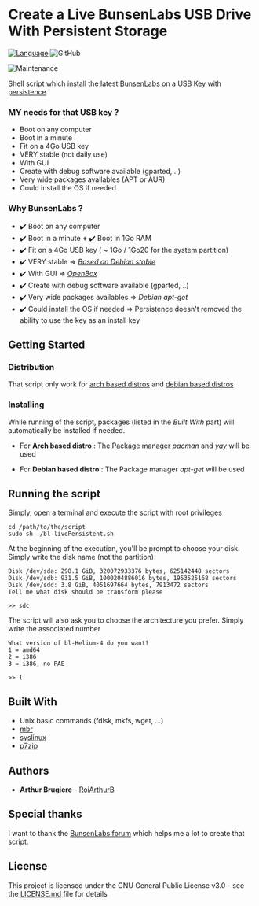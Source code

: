 # Create a Live BunsenLabs USB Drive With Persistent Storage

[![Language](http://img.shields.io/badge/language-UnixShell-brightgreen.svg)](https://en.wikipedia.org/wiki/Unix_shell)
![GitHub](https://img.shields.io/github/license/RoiArthurB/Side-BunsenLabs_LivePersistent.svg)

![Maintenance](https://img.shields.io/maintenance/yes/2019.svg)

Shell script which install the latest [BunsenLabs](https://www.bunsenlabs.org) on a USB Key with [persistence](https://www.pendrivelinux.com/what-is-persistent-linux/).

### MY needs for that USB key ?

* Boot on any computer
* Boot in a minute
* Fit on a 4Go USB key
* VERY stable (not daily use)
* With GUI
* Create with debug software available (gparted, ..)
* Very wide packages availables (APT or AUR)
* Could install the OS if needed

### Why BunsenLabs ?

* :heavy_check_mark: Boot on any computer
* :heavy_check_mark: Boot in a minute **+** :heavy_check_mark: Boot in 1Go RAM
* :heavy_check_mark: Fit on a 4Go USB key ( ~ 1Go / 1Go20 for the system partition)
* :heavy_check_mark: VERY stable => _[Based on Debian stable](https://wiki.debian.org/Derivatives/Census/BunsenLabs)_
* :heavy_check_mark: With GUI => _[OpenBox](http://openbox.org/wiki/Main_Page)_
* :heavy_check_mark: Create with debug software available (gparted, ..)
* :heavy_check_mark: Very wide packages availables => _Debian apt-get_
* :heavy_check_mark: Could install the OS if needed => Persistence doesn't removed the ability to use the key as an install key

## Getting Started

### Distribution

That script only work for [arch based distros](https://wiki.archlinux.org/index.php/Arch-based_distributions) and [debian based distros](https://en.wikipedia.org/wiki/List_of_Linux_distributions#Debian-based)


### Installing

While running of the script, packages (listed in the _Built With_ part) will automatically be installed if needed.

- For **Arch based distro** : The Package manager _pacman_ and _[yay](https://aur.archlinux.org/packages/yay/)_ will be used

- For **Debian based distro** : The Package manager _apt-get_ will be used

## Running the script

Simply, open a terminal and execute the script with root privileges

```
cd /path/to/the/script
sudo sh ./bl-livePersistent.sh
```

At the beginning of the execution, you'll be prompt to choose your disk. Simply write the disk name (not the partition)

```
Disk /dev/sda: 298.1 GiB, 320072933376 bytes, 625142448 sectors
Disk /dev/sdb: 931.5 GiB, 1000204886016 bytes, 1953525168 sectors
Disk /dev/sdd: 3.8 GiB, 4051697664 bytes, 7913472 sectors
Tell me what disk should be transform please

>> sdc
```

The script will also ask you to choose the architecture you prefer. Simply write the associated number

```
What version of bl-Helium-4 do you want?
1 = amd64
2 = i386
3 = i386, no PAE

>> 1
```

## Built With
* Unix basic commands (fdisk, mkfs, wget, ...)
* [mbr](https://en.wikipedia.org/wiki/Master_boot_record)
* [syslinux](https://en.wikipedia.org/wiki/SYSLINUX)
* [p7zip](https://www.7-zip.org/)

## Authors

* **Arthur Brugiere** - [RoiArthurB](https://github.com/RoiArthurB)

## Special thanks

I want to thank the [BunsenLabs forum](https://forums.bunsenlabs.org/) which helps me a lot to create that script.
<!--- https://forums.bunsenlabs.org/viewtopic.php?pid=6974#p6974 --->

## License

This project is licensed under the GNU General Public License v3.0 - see the [LICENSE.md](LICENSE.md) file for details
